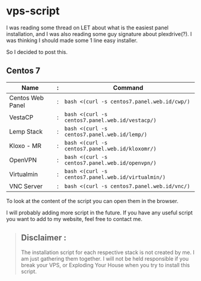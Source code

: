 # vps-script

I was reading some thread on LET about what is the easiest panel installation, and I was also reading some guy signature about plexdrive(?). I was thinking I should made some 1 line easy installer.

So I decided to post this.

## Centos 7

| Name             | : | Command                                             |
|------------------|---|-----------------------------------------------------|
| Centos Web Panel | : | `bash <(curl -s centos7.panel.web.id/cwp/)`         |
| VestaCP          | : | `bash <(curl -s centos7.panel.web.id/vestacp/)`     |
| Lemp Stack       | : | `bash <(curl -s centos7.panel.web.id/lemp/)`        |
| Kloxo - MR       | : | `bash <(curl -s centos7.panel.web.id/kloxomr/)`     |
| OpenVPN          | : | `bash <(curl -s centos7.panel.web.id/openvpn/)`     |
| Virtualmin       | : | `bash <(curl -s centos7.panel.web.id/virtualmin/)`  |
| VNC Server       | : | `bash <(curl -s centos7.panel.web.id/vnc/)`  		 |

To look at the content of the script you can open them in the browser. 

I will probably adding more script in the future. If you have any useful script you want to add to my website, feel free to contact me.



> ## Disclaimer :
> The installation script for each respective stack is not created by me. I am just gathering them together.  I will not be held responsible if you break your VPS, or Exploding Your House when you try to install this script. 
